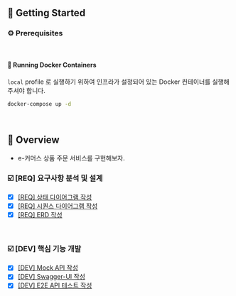 ## 🚀 Getting Started

### ⚙️ Prerequisites

<br>

#### 🐳 Running Docker Containers

`local` profile 로 실행하기 위하여 인프라가 설정되어 있는 Docker 컨테이너를 실행해주셔야 합니다.

```bash
docker-compose up -d
```

<br>

## 🎯 Overview
- e-커머스 상품 주문 서비스를 구현해보자.

### ☑️ [REQ] 요구사항 분석 및 설계
- [x] [[REQ] 상태 다이어그램 작성](./docs/state-diagram.md)
- [x] [[REQ] 시퀀스 다이어그램 작성](./docs/sequence-diagram.md)
- [x] [[REQ] ERD 작성](./docs/erd.md)

<br>

### ☑️ [DEV] 핵심 기능 개발
- [x] [[DEV] Mock API 작성]()
- [x] [[DEV] Swagger-UI 작성]()
- [x] [[DEV] E2E API 테스트 작성]()